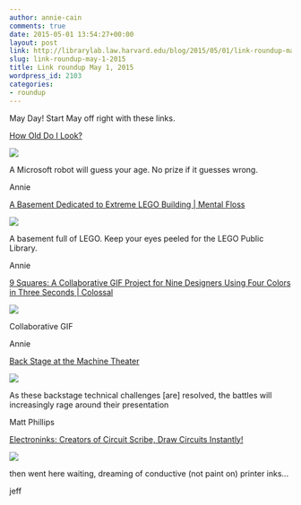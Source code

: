 ```yaml
---
author: annie-cain
comments: true
date: 2015-05-01 13:54:27+00:00
layout: post
link: http://librarylab.law.harvard.edu/blog/2015/05/01/link-roundup-may-1-2015/
slug: link-roundup-may-1-2015
title: Link roundup May 1, 2015
wordpress_id: 2103
categories:
- roundup
---
```


May Day! Start May off right with these links.

[How Old Do I Look?](http://how-old.net/)

[![](http://librarylab.law.harvard.edu/roundup/images/5543859337a76.png)](http://how-old.net/)

A Microsoft robot will guess your age. No prize if it guesses wrong.

Annie

[A Basement Dedicated to Extreme LEGO Building | Mental Floss](http://mentalfloss.com/article/63626/basement-dedicated-extreme-lego-building)

[![](http://librarylab.law.harvard.edu/roundup/images/5543820dc608d.png)](http://mentalfloss.com/article/63626/basement-dedicated-extreme-lego-building)

A basement full of LEGO. Keep your eyes peeled for the LEGO Public Library.

Annie

[9 Squares: A Collaborative GIF Project for Nine Designers Using Four Colors in Three Seconds | Colossal](http://www.thisiscolossal.com/2015/04/9-squares-gif-collab/)

[![](http://librarylab.law.harvard.edu/roundup/images/554293c5b79a7.png)](http://www.thisiscolossal.com/2015/04/9-squares-gif-collab/)

Collaborative GIF

Annie

[Back Stage at the Machine Theater](https://medium.com/re-form/back-stage-at-the-machine-theater-530f973db8d2)

[![](http://librarylab.law.harvard.edu/roundup/images/553a956e2d7af.png)](https://medium.com/re-form/back-stage-at-the-machine-theater-530f973db8d2)

As these backstage technical challenges [are] resolved, the battles will increasingly rage around their presentation

Matt Phillips

[Electroninks: Creators of Circuit Scribe, Draw Circuits Instantly!](http://www.electroninks.com/)

[![](http://librarylab.law.harvard.edu/roundup/images/55390f0fae140.png)](http://www.electroninks.com/)

then went here waiting, dreaming of conductive (not paint on) printer inks...


jeff
